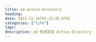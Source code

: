 ```yaml
---
title: ad-active-directory
heading: 
date: 2021-12-16T03:12:45.870Z
categories: ["life"]
tags: 
description: ad 免密登录 Active Directory
---
```





[](https://www.w3cschool.cn/tomcat/6wds1ka3.html)